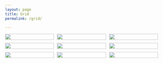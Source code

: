 ```yaml
---
layout: page
title: Grid
permalink: /grid/

---
```



<style>
.image-grid {
  display: grid;
  grid-template-columns: repeat(3, 1fr);
  grid-gap: 10px;
}

.image-grid img {
  width: 100%;
  height: auto;
}
</style>
  
<div class="image-grid">
  <img src="image1.jpg">
  <img src="image2.jpg">
  <img src="image3.jpg">
  <img src="image4.jpg">
  <img src="image5.jpg">
  <img src="image6.jpg">
  <img src="image7.jpg">
  <img src="image8.jpg">
  <img src="image9.jpg">
</div>
